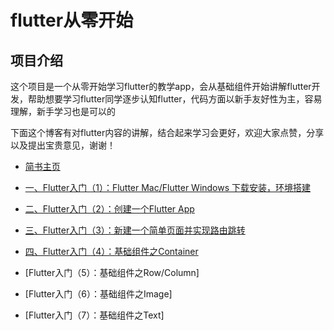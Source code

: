 # flutter从零开始

## 项目介绍

这个项目是一个从零开始学习flutter的教学app，会从基础组件开始讲解flutter开发，帮助想要学习flutter同学逐步认知flutter，代码方面以新手友好性为主，容易理解，新手学习也是可以的

下面这个博客有对flutter内容的讲解，结合起来学习会更好，欢迎大家点赞，分享以及提出宝贵意见，谢谢！

- [简书主页](https://www.jianshu.com/u/9ff9ec9f18f5)

- [一、Flutter入门（1）：Flutter Mac/Flutter Windows 下载安装，环境搭建](https://www.jianshu.com/p/c8507302ab09)
- [二、Flutter入门（2）：创建一个Flutter App](https://www.jianshu.com/p/d5517fcf2dae)
- [三、Flutter入门（3）：新建一个简单页面并实现路由跳转](https://www.jianshu.com/p/dd558b2601a3)
- [四、Flutter入门（4）：基础组件之Container](https://www.jianshu.com/p/2b775096a522)
- [Flutter入门（5）：基础组件之Row/Column]
- [Flutter入门（6）：基础组件之Image]
- [Flutter入门（7）：基础组件之Text]
